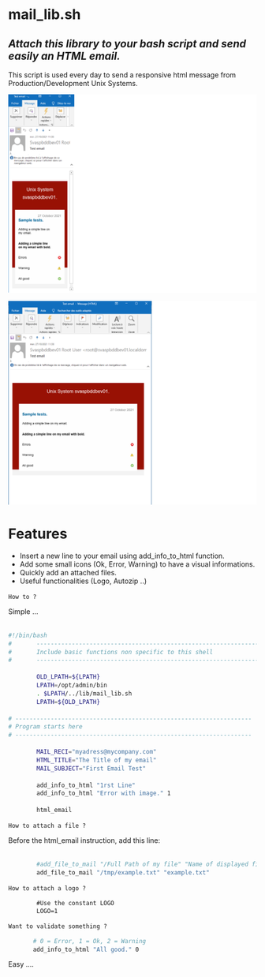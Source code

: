 # mail_lib.sh

## _Attach this library to your bash script and send easily an HTML email._


This script is used every day to send a responsive html message from Production/Development Unix Systems.

![](https://github.com/uakm2201/mail_lib.sh/blob/main/email.png)

![](https://github.com/uakm2201/mail_lib.sh/blob/main/email_small.png)


# Features
- Insert a new line to your email using add_info_to_html function.
- Add some small icons (Ok, Error, Warning) to have a visual informations.
- Quickly add an attached files.
- Useful functionalities (Logo, Autozip ..) 

`How to ? `

Simple ...

```sh

#!/bin/bash 
#       -------------------------------------------------------------------
#       Include basic functions non specific to this shell
#       -------------------------------------------------------------------

        OLD_LPATH=${LPATH}
        LPATH=/opt/admin/bin
        . $LPATH/../lib/mail_lib.sh
        LPATH=${OLD_LPATH}
        
# -------------------------------------------------------------------
# Program starts here
# -------------------------------------------------------------------

        MAIL_RECI="myadress@mycompany.com"
        HTML_TITLE="The Title of my email"
        MAIL_SUBJECT="First Email Test"
        
        add_info_to_html "1rst Line"
        add_info_to_html "Error with image." 1
        
        html_email
```


`How to attach a file ?`

Before the html_email instruction, add this line:
      
```sh

        #add_file_to_mail "/Full Path of my file" "Name of displayed file on the email"
        add_file_to_mail "/tmp/example.txt" "example.txt"
```   

`How to attach a logo ?`

```plain    
        #Use the constant LOGO    
        LOGO=1    
```       

`Want to validate something ?`

```sh
       # 0 = Error, 1 = Ok, 2 = Warning 
       add_info_to_html "All good." 0
```       

Easy ....

